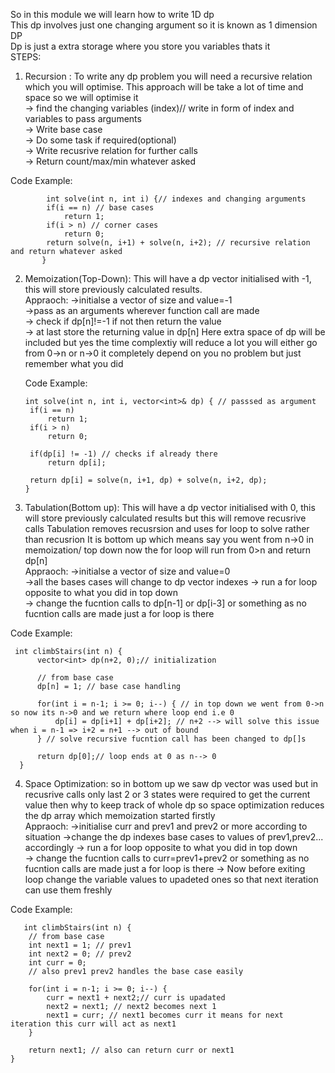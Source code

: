 So in this module we will learn how to write 1D dp  
This dp involves just one changing argument so it is known as 1 dimension DP  
Dp is just a extra storage where you store you variables thats it  
STEPS:  

1. Recursion : To write any dp problem you will need a recursive relation which you will optimise.
               This approach will be take a lot of time and space so we will optimise it  
               -> find the changing variables (index)// write in form of index and variables to pass arguments  
               -> Write base case  
               -> Do some task if required(optional)  
               -> Write recusrive relation for further calls  
               -> Return count/max/min whatever asked   

              
Code Example: 

            int solve(int n, int i) {// indexes and changing arguments 
            if(i == n) // base cases
                return 1;
            if(i > n) // corner cases
                return 0;
            return solve(n, i+1) + solve(n, i+2); // recursive relation and return whatever asked  
           }   

2. Memoization(Top-Down): This will have a dp vector initialised with -1, this will store previously calculated results.  
                         Appraoch: ->initialse a vector of size and value=-1  
                                   ->pass as an arguments wherever function call are made  
                                   -> check if dp[n]!=-1 if not then return the value   
                                   -> at last store the returning value in dp[n]
   Here extra space of dp will be included but yes the time complextiy will reduce a lot
   you will either go from 0->n or n->0 it completely depend on you no problem but just remember what you did

     Code Example:

       int solve(int n, int i, vector<int>& dp) { // passsed as argument
        if(i == n)
            return 1;
        if(i > n)
            return 0;
        
        if(dp[i] != -1) // checks if already there 
            return dp[i];

        return dp[i] = solve(n, i+1, dp) + solve(n, i+2, dp);
       }

 3. Tabulation(Bottom up): This will have a dp vector initialised with 0, this will store previously calculated results but this will remove recusrive calls
                            Tabulation removes recusrsion and uses for loop to solve rather than recusrion
                           It is bottom up which means say you went from n->0 in memoization/ top down now the for loop will run from 0>n and return dp[n]   
                         Appraoch: ->initialse a vector of size and value=0  
                                   ->all the bases cases will change to dp vector indexes 
                                   -> run a for loop opposite to what you did in top down    
                                   -> change the fucntion calls to dp[n-1] or dp[i-3] or something as no fucntion calls are made just a for loop is there

    
   Code Example:

     int climbStairs(int n) {
          vector<int> dp(n+2, 0);// initialization 
  
          // from base case
          dp[n] = 1; // base case handling 
  
          for(int i = n-1; i >= 0; i--) { // in top down we went from 0->n so now its n->0 and we return where loop end i.e 0
              dp[i] = dp[i+1] + dp[i+2]; // n+2 --> will solve this issue when i = n-1 => i+2 = n+1 --> out of bound
          } // solve recursive fucntion call has been changed to dp[]s 
  
          return dp[0];// loop ends at 0 as n--> 0
      }


   4. Space Optimization: so in bottom up we saw dp vector was used but in recusrive calls only last 2 or 3 states were required to get the
                          current value then why to keep track of whole dp so space optimization reduces the dp array which memoization started firstly    
                         Appraoch: ->initialise curr and prev1 and prev2 or more according to situation 
                                   ->change the dp indexes base cases to values of prev1,prev2... accordingly 
                                   -> run a for loop opposite to what you did in top down    
                                   -> change the fucntion calls to curr=prev1+prev2  or something as no fucntion calls are made just a for loop is there
                                   -> Now before exiting loop change the variable values to upadeted ones so that next iteration can use them freshly

    
   Code Example:

       int climbStairs(int n) {
        // from base case
        int next1 = 1; // prev1
        int next2 = 0; // prev2 
        int curr = 0;
        // also prev1 prev2 handles the base case easily

        for(int i = n-1; i >= 0; i--) {
            curr = next1 + next2;// curr is upadated
            next2 = next1; // next2 becomes next 1
            next1 = curr; // next1 becomes curr it means for next iteration this curr will act as next1
        }

        return next1; // also can return curr or next1
    }
